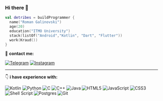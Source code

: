 ### Hi there 👋

```kotlin
val detribes = buildProgrammer {
  name("Roman Galinovski")
  age(20)
  education("ITMO University")
  stack(listOf("Android","Kotlin", "Dart", "Flutter"))
  work(Kraud())
}
```
 :incoming_envelope: __contact me:__

[![Telegram](https://img.shields.io/badge/Telegram-2CA5E0?style=for-the-badge&logo=telegram&logoColor=white)](https://t.me/Detribes)
[![Instagram](https://img.shields.io/badge/Instagram-%23E4405F.svg?style=for-the-badge&logo=Instagram&logoColor=white)](https://instagram.com/detribes228)

____

:point_down:	__i have experience with:__

![Kotlin](https://img.shields.io/badge/kotlin-%23ED8B00.svg?style=for-the-badge&logo=kotlin&logoColor=purple)
![Python](https://img.shields.io/badge/python-3670A0?style=for-the-badge&logo=python&logoColor=ffdd54)
![C](https://img.shields.io/badge/c-%2300599C.svg?style=for-the-badge&logo=c&logoColor=white)
![C++](https://img.shields.io/badge/c++-%2300599C.svg?style=for-the-badge&logo=c%2B%2B&logoColor=white)
![Java](https://img.shields.io/badge/java-%23ED8B00.svg?style=for-the-badge&logo=java&logoColor=white)
![HTML5](https://img.shields.io/badge/html5-%23E34F26.svg?style=for-the-badge&logo=html5&logoColor=white)
![JavaScript](https://img.shields.io/badge/javascript-%23323330.svg?style=for-the-badge&logo=javascript&logoColor=%23F7DF1E)
![CSS3](https://img.shields.io/badge/css3-%231572B6.svg?style=for-the-badge&logo=css3&logoColor=white)
![Shell Script](https://img.shields.io/badge/shell_script-%23121011.svg?style=for-the-badge&logo=gnu-bash&logoColor=white)
![Postgres](https://img.shields.io/badge/postgres-%23316192.svg?style=for-the-badge&logo=postgresql&logoColor=white)
![Git](https://img.shields.io/badge/git-%23F05033.svg?style=for-the-badge&logo=git&logoColor=white)
